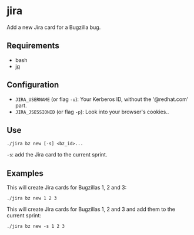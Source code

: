 # jira
Add a new Jira card for a Bugzilla bug.

## Requirements
* bash
* [jq](https://stedolan.github.io/jq/)


## Configuration
* `JIRA_USERNAME`   (or flag `-u`): Your Kerberos ID, without the '@redhat.com' part.
* `JIRA_JSESSIONID` (or flag `-p`): Look into your browser's cookies..


## Use
```
./jira bz new [-s] <bz_id>...
```

`-s`: add the Jira card to the current sprint.

## Examples
This will create Jira cards for Bugzillas 1, 2 and 3:

```
./jira bz new 1 2 3
```

This will create Jira cards for Bugzillas 1, 2 and 3 and add them to the current sprint:

```
./jira bz new -s 1 2 3
```
